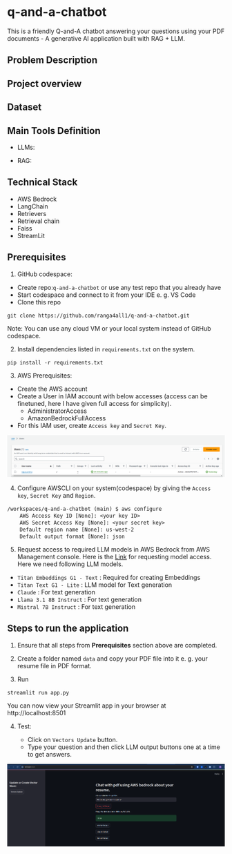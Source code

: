 # q-and-a-chatbot

This is a friendly Q-and-A chatbot answering your questions using your PDF documents - A generative AI application built with RAG + LLM.

## Problem Description



## Project overview


## Dataset


## Main Tools Definition

- LLMs:

- RAG:


## Technical Stack

- AWS Bedrock
- LangChain
- Retrievers
- Retrieval chain
- Faiss
- StreamLit


## Prerequisites

1. GitHub codespace:

- Create repo:`q-and-a-chatbot` or use any test repo that you already have
- Start codespace and connect to it from your IDE e. g. VS Code
- Clone this repo
```
git clone https://github.com/ranga4all1/q-and-a-chatbot.git
```
Note: You can use any cloud VM or your local system instead of GitHub codespace.

2. Install dependencies listed in `requirements.txt` on the system.
```
pip install -r requirements.txt
```

3. AWS Prerequisites:

- Create the AWS account
- Create a User in IAM account with below accesses (access can be finetuned, here I have given full access for simplicity).
    - AdministratorAccess
    - AmazonBedrockFullAccess
- For this IAM user, create `Access key` and `Secret Key`.

![IAM](images/IAM.png)

4. Configure AWSCLI on your system(codespace) by giving the `Access key`, `Secret Key` and `Region`.
```
/workspaces/q-and-a-chatbot (main) $ aws configure
    AWS Access Key ID [None]: <your key ID>
    AWS Secret Access Key [None]: <your secret key>
    Default region name [None]: us-west-2
    Default output format [None]: json
```

5. Request access to required LLM models in AWS Bedrock from AWS Management console. Here is the [Link](https://us-west-2.console.aws.amazon.com/bedrock/home?region=us-west-2#/modelaccess) for requesting model access. Here we need following LLM models.

- `Titan Embeddings G1 - Text` : Required for creating Embeddings
- `Titan Text G1 - Lite` : LLM model for Text generation
- `Claude` : For text generation
- `Llama 3.1 8B Instruct` : For text generation
- `Mistral 7B Instruct` : For text generation


## Steps to run the application

1. Ensure that all steps from **Prerequisites** section above are completed.

2. Create a folder named `data` and copy your PDF file into it e. g. your resume file in PDF format.

3. Run
```
streamlit run app.py
```
 You can now view your Streamlit app in your browser at http://localhost:8501

4. Test:

    - Click on `Vectors Update` button.
    - Type your question and then click LLM output buttons one at a time to get answers.

![q-and-q-chatbot-streamlit](images/q-and-q-chatbot-streamlit.png)

